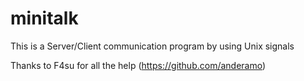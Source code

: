# minitalk

This is a Server/Client communication program by using Unix signals 

Thanks to F4su for all the help (https://github.com/anderamo)

